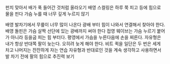 


펀치 맞아서 배가 푹 들어간 것처럼 올라오기
배영 스컬링은 하루 쭉 피고 등에 힘으로 물을 핀다
가슴 누를 때 너무 깊게 누르지 않기



배영 발차기에서 무릎이 너무 많이 나온다 광배 부터 힘이 나와서 연결해서 찾아야 한다. 배영 돌핀은 가슴 살짝 선단에 있는 광배까지 써야 한다
접영 웨이브는 가슴 누르기 붙어가 아니라 등을굽 피는 힘 부터다. 평영에서 가슴을 누른다음에 손을 찌른다. 자유형은 내가 항상 반대쪽 팔이 늦는다. 오히려 늦게 해야 한다. 비트 퀵을 일단은 두 번은 세게 차고 나머지는 잔잔하게 자는 연습 자유형과 반대로인 것을 계속 생각하고 사용하면서 발 차기 전에 팔의 힘으로 추진력 보기